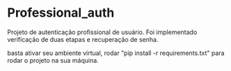 # Professional_auth
Projeto de autenticação profissional de usuário. Foi implementado verificação de duas etapas e recuperação de senha.

basta ativar seu ambiente virtual, rodar "pip install -r requirements.txt" para rodar o projeto na sua máquina.
